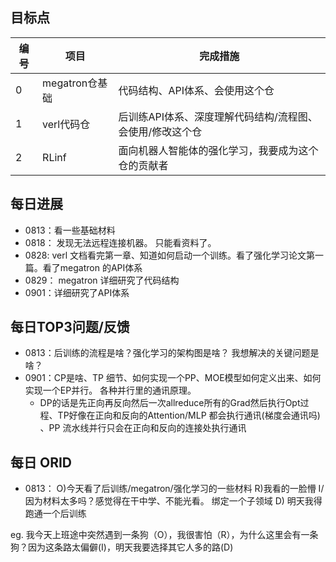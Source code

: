 ## 目标点

|编号| 项目|完成措施|
|----|-----|------|
|0|megatron仓基础|代码结构、API体系、会使用这个仓|
|1|verl代码仓|后训练API体系、深度理解代码结构/流程图、会使用/修改这个仓|
|2|RLinf|面向机器人智能体的强化学习，我要成为这个仓的贡献者|

## 每日进展
- 0813：看一些基础材料
- 0818： 发现无法远程连接机器。 只能看资料了。
- 0828: verl 文档看完第一章、知道如何启动一个训练。看了强化学习论文第一篇。看了megatron 的API体系
- 0829： megatron 详细研究了代码结构
- 0901：详细研究了API体系

## 每日TOP3问题/反馈
- 0813：后训练的流程是啥？强化学习的架构图是啥？  我想解决的关键问题是啥？
- 0901：CP是啥、TP 细节、如何实现一个PP、MOE模型如何定义出来、如何实现一个EP并行。 各种并行里的通讯原理。
  - DP的话是先正向再反向然后一次allreduce所有的Grad然后执行Opt过程、TP好像在正向和反向的Attention/MLP 都会执行通讯(梯度会通讯吗) 、PP 流水线并行只会在正向和反向的连接处执行通讯

## 每日 ORID
- 0813： O)今天看了后训练/megatron/强化学习的一些材料 R)我看的一脸懵  I/因为材料太多吗？感觉得在干中学、不能光看。 绑定一个子领域   D) 明天我得跑通一个后训练

eg. 我今天上班途中突然遇到一条狗（O），我很害怕（R），为什么这里会有一条狗？因为这条路太偏僻(I)，明天我要选择其它人多的路(D)

